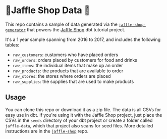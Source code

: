 # 🥪Jaffle Shop Data 💾

This repo contains a sample of data generated via the [`jaffle-shop-generator`](https://github.com/dbt-labs/jaffle-shop-generator) that powers the [Jaffle Shop](https://github.com/dbt-labs/jaffle-shop) dbt tutorial project.

It's a 1 year sample spanning from 2016 to 2017, and includes the following tables:

- `raw_customers`: customers who have placed orders
- `raw_orders`: orders placed by customers for food and drinks
- `raw_items`: the individual items that make up an order
- `raw_products`: the products that are available to order
- `raw_stores`: the stores where orders are placed
- `raw_supplies`: the supplies that are used to make products

## Usage

You can clone this repo or download it as a zip file. The data is all CSVs for easy use in dbt. If you're using it with the Jaffle Shop project, just place the CSVs in the `seeds` directory of your dbt project or create a folder called `jaffle-data`, which that project also scans for seed files. More detailed instructions are in the [`jaffle-shop`](https://github.com/dbt-labs/jaffle-shop) repo.
